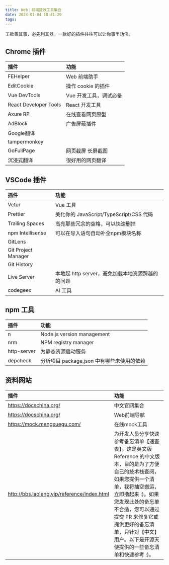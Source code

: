 ```yaml
---
title: Web：前端提效工具集合
date: 2024-01-04 18:41:20
tags:
---
```

工欲善其事，必先利其器。一款好的插件往往可以让你事半功倍。

<!-- more -->

## Chrome 插件

| 插件                  | 功能                   |
| :-------------------- | :--------------------- |
| FEHelper              | Web 前端助手           |
| EditCookie            | 操作 cookie 的插件     |
| Vue DevTools          | Vue 开发工具，调试必备 |
| React Developer Tools | React 开发工具         |
| Axure RP              | 在线查看网页原型       |
| AdBlock               | 广告屏蔽插件           |
| Google翻译            |                        |
| tampermonkey          |                        |
| GoFullPage            | 网页截屏 长屏截图      |
| 沉浸式翻译            | 很好用的网页翻译       |

## VSCode 插件

| 插件                | 功能                                             |
| :------------------ | :----------------------------------------------- |
| Vetur               | Vue 工具                                         |
| Prettier            | 美化你的 JavaScript/TypeScript/CSS 代码          |
| Trailing Spaces     | 高亮那些冗余的空格，可以快速删掉                 |
| npm Intellisense    | 可以在导入语句自动补全npm模块名称                |
| GitLens             |                                                  |
| Git Project Manager |                                                  |
| Git History         |                                                  |
| Live Server         | 本地起 http server，避免加载本地资源跨越的的问题 |
| codegeex            | AI 工具                                          |

## npm 工具

| 插件        | 功能                                       |
| :---------- | :----------------------------------------- |
| n           | Node.js version management                 |
| nrm         | NPM registry manager                       |
| http-server | 为静态资源启动服务                         |
| depcheck    | 分析项目 package.json 中有哪些未使用的依赖 |

## 资料网站

| 插件                                        | 功能                                                                                                                                                                                                                                                                                                          |
| :------------------------------------------ | :------------------------------------------------------------------------------------------------------------------------------------------------------------------------------------------------------------------------------------------------------------------------------------------------------------ |
| https://docschina.org/                      | 中文官网集合                                                                                                                                                                                                                                                                                                  |
| https://docschina.org/                      | Web前端导航                                                                                                                                                                                                                                                                                                   |
| https://mock.mengxuegu.com/                 | 在线mock工具                                                                                                                                                                                                                                                                                                  |
| http://bbs.laoleng.vip/reference/index.html | 为开发人员分享快速参考备忘清单【速查表】。这是英文版 Reference 的中文版本，目的是为了方便自己的技术栈查阅，如果您提供一个清单，我将抽空搬运，立即撸起来 :)。如果您发现此处的备忘单不合适，您可以通过提交 PR 来修复它或提供更好的备忘清单，只针对【中文】用户。以下是开源天使提供的一些备忘清单和快速参考 :)。 |
